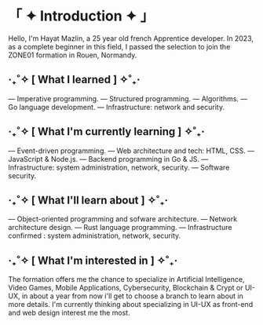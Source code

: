 #  「 ✦ Introduction ✦ 」

Hello, I'm Hayat Mazlin, a 25 year old french Apprentice developer.
In 2023, as a complete beginner in this field, I passed the selection to join the ZONE01 formation in Rouen, Normandy.

## ‧₊˚✧ [ What I learned ] ✧˚₊‧

— Imperative programming.
— Structured programming.
— Algorithms.
— Go language development.
— Infrastructure: network and security.

## ‧₊˚✧ [ What I'm currently learning ] ✧˚₊‧

— Event-driven programming.
— Web architecture and tech: HTML, CSS.
— JavaScript & Node.js.
— Backend programming in Go & JS.
— Infrastructure: system administration, network, security.
— Software security.

## ‧₊˚✧ [ What I'll learn about ] ✧˚₊‧

— Object-oriented programming and sofware architecture.
— Network architecture design.
— Rust language programming.
— Infrastructure confirmed : system administration, network, security.

## ‧₊˚✧ [ What I'm interested in ] ✧˚₊‧

The formation offers me the chance to specialize in Artificial Intelligence, Video Games, Mobile Applications, Cybersecurity, Blockchain & Crypt or UI-UX, in about a year from now i'll get to choose a branch to learn about in more details.
I'm currently thinking about specializing in UI-UX as front-end and web design interest me the most.
